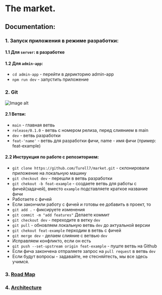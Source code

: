 # The market.

## Documentation:

### 1. Запуск приложения в режиме разработки:

#### 1.1 Для `server`: в разработке

#### 1.2 Для `admin-app`:

- `cd admin-app` - перейти в дерикторию admin-app
- `npm run dev` - запустить приложение

### 2. Git

![Image alt](https://github.com/Turell7/market/raw/main/admin-app/src/assets/maxresdefault.jpg)

#### 2.1 Ветви:

- `main` - главная ветвь
- `release/0.1.0` - ветвь с номером релиза, перед слиянием в main
- `dev` - ветвь разработки
- `feat-'name'` - ветвь для разработки фичи, name - имя фичи (пример: feat-example)

#### 2.2 Инструкция по работе с репозиторием:

- `git clone https://github.com/Turell7/market.git` - склонировали приложение на локальную машину
- `git checkout dev` - перешли в ветвь разработки
- `git chekout -b feat-example` - создаете ветвь для работы с фичей(задачей), вместо `example` подставляете краткое название фичи
- Работаете с фичей
- Если закончили работу с фичей и готовы ее добавить в проект, то
- `git add .` - фиксируете изменения
- `git commit -m "add features"` Делаете коммит
- `git checkout dev` - переходите в ветку `dev`
- `git pull` - обновляем локальную ветвь `dev` до актуальной версии
- `git chekout feat-example` перходим в ветвь с фичей
- `git merge dev` - делаем слияние с ветвью `dev`
- Исправляем конфликто, если он есть
- `git push --set-upstream origin feat-example` - пуште ветвь на Github
- Если фича закончена отпраляете запрос на `pull request` в ветвь `dev`
- Если будут вопросы - задавайте, не стесняйтесть, мы все здесь учимся.

### 3. [Road Map](https://github.com/Turell7/market/wiki/Road-Map)

### 4. [Architecture](https://github.com/Turell7/market/wiki/Application-Architecture)
